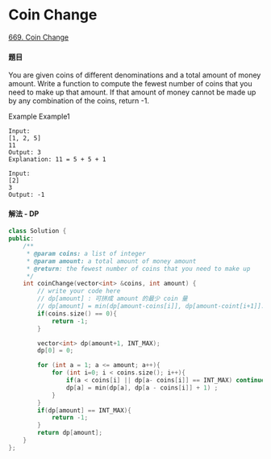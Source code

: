 # Coin Change

[669. Coin Change](https://www.lintcode.com/problem/coin-change/description)

#### 題目

You are given coins of different denominations and a total amount of money amount. Write a function to compute the fewest number of coins that you need to make up that amount. If that amount of money cannot be made up by any combination of the coins, return -1.

Example Example1

```text
Input: 
[1, 2, 5]
11
Output: 3
Explanation: 11 = 5 + 5 + 1
```

```text
Input: 
[2]
3
Output: -1
```

#### 解法 - DP

```cpp
class Solution {
public:
    /**
     * @param coins: a list of integer
     * @param amount: a total amount of money amount
     * @return: the fewest number of coins that you need to make up
     */
    int coinChange(vector<int> &coins, int amount) {
        // write your code here
        // dp[amount] : 可拼成 amount 的最少 coin 量
        // dp[amount] = min(dp[amount-coins[i]], dp[amount-coint[i+1]]..)
        if(coins.size() == 0){
            return -1;
        }

        vector<int> dp(amount+1, INT_MAX);
        dp[0] = 0;

        for (int a = 1; a <= amount; a++){
            for (int i=0; i < coins.size(); i++){
                if(a < coins[i] || dp[a- coins[i]] == INT_MAX) continue;
                dp[a] = min(dp[a], dp[a - coins[i]] + 1) ;
            }
        }
        if(dp[amount] == INT_MAX){
            return -1;
        }
        return dp[amount];
    }
};
```

